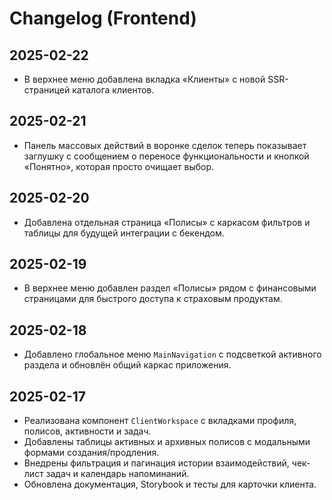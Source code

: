 # Changelog (Frontend)
## 2025-02-22
- В верхнее меню добавлена вкладка «Клиенты» с новой SSR-страницей каталога клиентов.

## 2025-02-21
- Панель массовых действий в воронке сделок теперь показывает заглушку с сообщением о переносе функциональности и кнопкой «Понятно», которая просто очищает выбор.

## 2025-02-20
- Добавлена отдельная страница «Полисы» с каркасом фильтров и таблицы для будущей интеграции с бекендом.

## 2025-02-19
- В верхнее меню добавлен раздел «Полисы» рядом с финансовыми страницами для быстрого доступа к страховым продуктам.

## 2025-02-18
- Добавлено глобальное меню `MainNavigation` с подсветкой активного раздела и обновлён общий каркас приложения.

## 2025-02-17
- Реализована компонент `ClientWorkspace` с вкладками профиля, полисов, активности и задач.
- Добавлены таблицы активных и архивных полисов с модальными формами создания/продления.
- Внедрены фильтрация и пагинация истории взаимодействий, чек-лист задач и календарь напоминаний.
- Обновлена документация, Storybook и тесты для карточки клиента.
